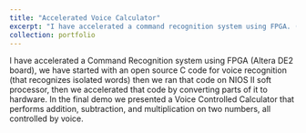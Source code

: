 ```yaml
---
title: "Accelerated Voice Calculator"
excerpt: "I have accelerated a command recognition system using FPGA. (Brown University, 2012)<br/><img src='/images/calc.png'>"
collection: portfolio
---
```


I have accelerated a Command Recognition system using FPGA (Altera DE2
            board), we have started with an open source C code
            for voice recognition (that recognizes isolated words) then we ran that
            code on NIOS II soft processor, then we accelerated that code by converting
            parts of it to hardware. In the final demo we presented a Voice Controlled
            Calculator that performs addition, subtraction, and multiplication on two
            numbers, all controlled by voice.